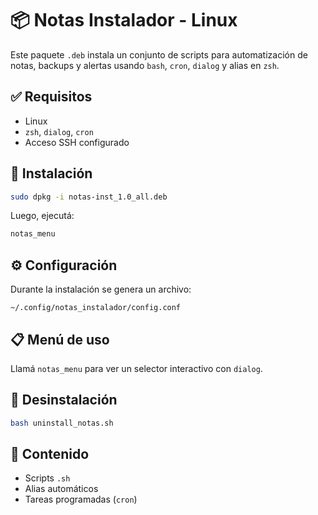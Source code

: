 # 📦 Notas Instalador - Linux

Este paquete `.deb` instala un conjunto de scripts para automatización de notas, backups y alertas usando `bash`, `cron`, `dialog` y alias en `zsh`.

## ✅ Requisitos
- Linux
- `zsh`, `dialog`, `cron`
- Acceso SSH configurado

## 🚀 Instalación
```bash
sudo dpkg -i notas-inst_1.0_all.deb
```

Luego, ejecutá:
```bash
notas_menu
```

## ⚙️ Configuración
Durante la instalación se genera un archivo:
```
~/.config/notas_instalador/config.conf
```

## 📋 Menú de uso
Llamá `notas_menu` para ver un selector interactivo con `dialog`.

## 🧼 Desinstalación
```bash
bash uninstall_notas.sh
```

## 📁 Contenido
- Scripts `.sh`
- Alias automáticos
- Tareas programadas (`cron`)
